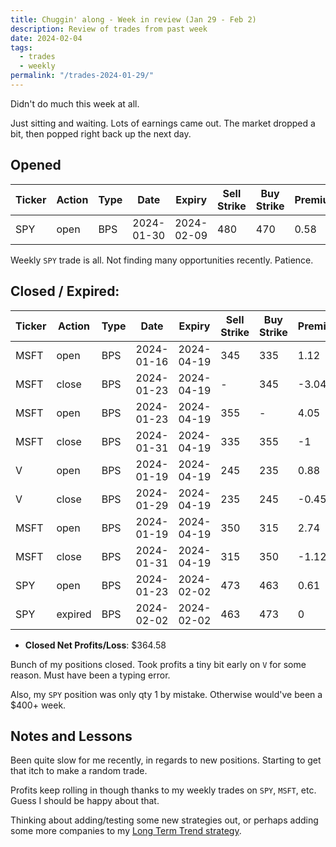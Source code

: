```yaml
---
title: Chuggin' along - Week in review (Jan 29 - Feb 2)
description: Review of trades from past week
date: 2024-02-04
tags:
  - trades
  - weekly
permalink: "/trades-2024-01-29/"
---
```


Didn't do much this week at all.

Just sitting and waiting.  Lots of earnings came out.  The market dropped a bit, then popped right back up the next day.

## Opened

<div class="trade-table weekly full-width">

|**Ticker**|**Action**|**Type**|**Date**|**Expiry**|**Sell Strike**|**Buy Strike**|**Premium**|**Qty**|**Fee**|**Net**|
|---|---|---|---|---|---|---|---|---|---|---|
|SPY|open|BPS|2024-01-30|2024-02-09|480|470|0.58|2|2.79|113.21|

</div>

Weekly `SPY` trade is all.  Not finding many opportunities recently.  Patience.


## Closed / Expired:

<div class = "trade-table monthly full-width">

|**Ticker**|**Action**|**Type**|**Date**|**Expiry**|**Sell Strike**|**Buy Strike**|**Premium**|**Qty**|**Fee**|**Net**|**Profit/Loss**|
|---|---|---|---|---|---|---|---|---|---|---|---|
|MSFT|open|BPS|2024-01-16|2024-04-19|345|335|1.12|1|2.1|109.9|$108.38|
|MSFT|close|BPS|2024-01-23|2024-04-19|-|345|-3.04|1|0.63|-304.63|
|MSFT|open|BPS|2024-01-23|2024-04-19|355|-|4.05|1|0.63|404.37|
|MSFT|close|BPS|2024-01-31|2024-04-19|335|355|-1|1|1.26|-101.26|
|V|open|BPS|2024-01-19|2024-04-19|245|235|0.88|1|2.1|85.9|$39.50|
|V|close|BPS|2024-01-29|2024-04-19|235|245|-0.45|1|1.4|-46.4|
|MSFT|open|BPS|2024-01-19|2024-04-19|350|315|2.74|1|2.1|271.9|$157.80|
|MSFT|close|BPS|2024-01-31|2024-04-19|315|350|-1.12|1|2.1|-114.1|
|SPY|open|BPS|2024-01-23|2024-02-02|473|463|0.61|1|2.1|58.9|$58.90|
|SPY|expired|BPS|2024-02-02|2024-02-02|463|473|0|1|0|0|
</div>

- **Closed Net Profits/Loss**: $364.58

Bunch of my positions closed.  Took profits a tiny bit early on `V` for some reason.  Must have been a typing error.

Also, my `SPY` position was only qty 1 by mistake.  Otherwise would've been a $400+ week.

## Notes and Lessons

Been quite slow for me recently, in regards to new positions.  Starting to get that itch to make a random trade.

Profits keep rolling in though thanks to my weekly trades on `SPY`, `MSFT`, etc.  Guess I should be happy about that.

Thinking about adding/testing some new strategies out, or perhaps adding some more companies to my <a href="/long-term-trend-strategy/">Long Term Trend strategy</a>.